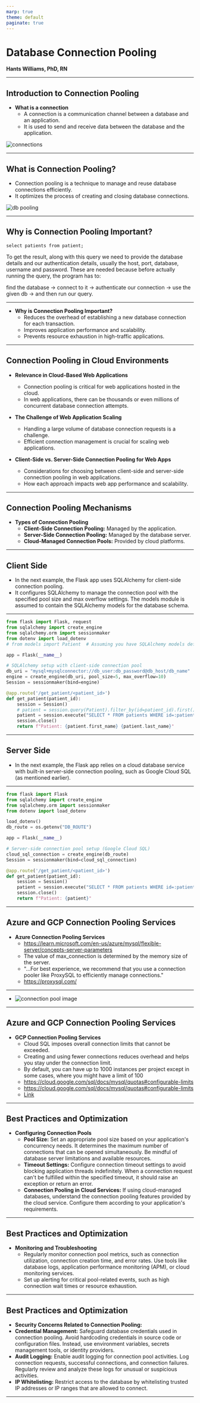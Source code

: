 ```yaml
---
marp: true
theme: default
paginate: true
---
```


<!-- _class: lead -->

# Database Connection Pooling

**Hants Williams, PhD, RN**

---

## Introduction to Connection Pooling

- **What is a connection**
  - A connection is a communication channel between a database and an application.
  - It is used to send and receive data between the database and the application.

![connections](../slides/connections.png)

---

## What is Connection Pooling?
  - Connection pooling is a technique to manage and reuse database connections efficiently.
  - It optimizes the process of creating and closing database connections.

![db pooling](../slides/db_pooling.png)

---

## Why is Connection Pooling Important?

`select patients from patient;`

To get the result, along with this query we need to provide the database details and our authentication details, usually the host, port, database, username and password. These are needed because before actually running the query, the program has to:

find the database
→ connect to it
→ authenticate our connection
→ use the given db
→ and then run our query.

---

- **Why is Connection Pooling Important?**
  - Reduces the overhead of establishing a new database connection for each transaction.
  - Improves application performance and scalability.
  - Prevents resource exhaustion in high-traffic applications.

---

## Connection Pooling in Cloud Environments

- **Relevance in Cloud-Based Web Applications**
  - Connection pooling is critical for web applications hosted in the cloud.
  - In web applications, there can be thousands or even millions of concurrent database connection attempts.

- **The Challenge of Web Application Scaling**
  - Handling a large volume of database connection requests is a challenge.
  - Efficient connection management is crucial for scaling web applications.

- **Client-Side vs. Server-Side Connection Pooling for Web Apps**
  - Considerations for choosing between client-side and server-side connection pooling in web applications.
  - How each approach impacts web app performance and scalability.

---

## Connection Pooling Mechanisms

- **Types of Connection Pooling**
  - **Client-Side Connection Pooling:** Managed by the application.
  - **Server-Side Connection Pooling:** Managed by the database server.
  - **Cloud-Managed Connection Pools:** Provided by cloud platforms.

---

## Client Side
- In the next example, the Flask app uses SQLAlchemy for client-side connection pooling. 
- It configures SQLAlchemy to manage the connection pool with the specified pool size and max overflow settings. The models module is assumed to contain the SQLAlchemy models for the database schema.

---
```python
from flask import Flask, request
from sqlalchemy import create_engine
from sqlalchemy.orm import sessionmaker
from dotenv import load_dotenv
# from models import Patient  # Assuming you have SQLAlchemy models defined

app = Flask(__name__)

# SQLAlchemy setup with client-side connection pool
db_uri = "mysql+mysqlconnector://db_user:db_password@db_host/db_name"
engine = create_engine(db_uri, pool_size=5, max_overflow=10)
Session = sessionmaker(bind=engine)

@app.route('/get_patient/<patient_id>')
def get_patient(patient_id):
    session = Session()
    # patient = session.query(Patient).filter_by(id=patient_id).first()
    patient = session.execute("SELECT * FROM patients WHERE id=:patient_id", {"patient_id": patient_id}).fetchone()
    session.close()
    return f"Patient: {patient.first_name} {patient.last_name}"
```
---

## Server Side
- In the next example, the Flask app relies on a cloud database service with built-in server-side connection pooling, such as Google Cloud SQL (as mentioned earlier).

---

```python
from flask import Flask
from sqlalchemy import create_engine
from sqlalchemy.orm import sessionmaker
from dotenv import load_dotenv

load_dotenv()
db_route = os.getenv("DB_ROUTE")

app = Flask(__name__)

# Server-side connection pool setup (Google Cloud SQL)
cloud_sql_connection = create_engine(db_route)
Session = sessionmaker(bind=cloud_sql_connection)

@app.route('/get_patient/<patient_id>')
def get_patient(patient_id):
    session = Session()
    patient = session.execute("SELECT * FROM patients WHERE id=:patient_id", {"patient_id": patient_id}).fetchone()
    session.close()
    return f"Patient: {patient}"
```

---

## Azure and GCP Connection Pooling Services

- **Azure Connection Pooling Services**
  - https://learn.microsoft.com/en-us/azure/mysql/flexible-server/concepts-server-parameters
  - The value of max_connection is determined by the memory size of the server.
  - "...For best experience, we recommend that you use a connection pooler like ProxySQL to efficiently manage connections."
  - https://proxysql.com/ 

---

  - ![connection pool image](../slides/connectionPool.png)


---

## Azure and GCP Connection Pooling Services

- **GCP Connection Pooling Services**
  - Cloud SQL imposes overall connection limits that cannot be exceeded.
  - Creating and using fewer connections reduces overhead and helps you stay under the connection limit.
  - By default, you can have up to 1000 instances per project except in some cases, where you might have a limit of 100
  - https://cloud.google.com/sql/docs/mysql/quotas#configurable-limits
  - https://cloud.google.com/sql/docs/mysql/quotas#configurable-limits
  - [Link](https://cloud.google.com/sql/docs/mysql/manage-connections)

---

## Best Practices and Optimization
- **Configuring Connection Pools**
  - **Pool Size:** Set an appropriate pool size based on your application's concurrency needs. It determines the maximum number of connections that can be opened simultaneously. Be mindful of database server limitations and available resources.
  - **Timeout Settings:** Configure connection timeout settings to avoid blocking application threads indefinitely. When a connection request can't be fulfilled within the specified timeout, it should raise an exception or return an error.
  - **Connection Pooling in Cloud Services:** If using cloud-managed databases, understand the connection pooling features provided by the cloud service. Configure them according to your application's requirements.

---
## Best Practices and Optimization
- **Monitoring and Troubleshooting**
  - Regularly monitor connection pool metrics, such as connection utilization, connection creation time, and error rates. Use tools like database logs, application performance monitoring (APM), or cloud monitoring services.
  - Set up alerting for critical pool-related events, such as high connection wait times or resource exhaustion.

---
## Best Practices and Optimization
-   **Security Concerns Related to Connection Pooling:**
  - **Credential Management:** Safeguard database credentials used in connection pooling. Avoid hardcoding credentials in source code or configuration files. Instead, use environment variables, secrets management tools, or identity providers.
  - **Audit Logging:** Enable audit logging for connection pool activities. Log connection requests, successful connections, and connection failures. Regularly review and analyze these logs for unusual or suspicious activities.
  - **IP Whitelisting:** Restrict access to the database by whitelisting trusted IP addresses or IP ranges that are allowed to connect.

---




